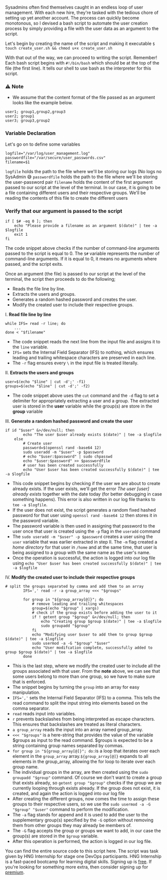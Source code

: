 Sysadmins often find themselves caught in an endless loop of user management. With each new hire, they're tasked with the tedious chore of setting up yet another account. The process can quickly become monotonous, so I devised a bash script to automate the user creation process by simply providing a file with the user data as an argument to the script.

Let's begin by creating the name of the script and making it executable
`$ touch create_user.sh && chmod u+x create_user.sh`

With that out of the way, we can proceed to writing the script. Remember! Each bash script begins with `#!/bin/bash` which should be at the top of the file (the first line). It tells our shell to use bash as the interpreter for this script.

### ⚠️ Note
- We assume that the content format of the file passed as an argument looks like the example below.

```
user1; group1,group2,group3
user2; group1
user3; group3,group2
```

### Variable Declaration
Let's go on to define some variables
```
logfile="/var/log/user_management.log"
passwordfile="/var/secure/user_passwords.csv"
filename=$1
```
`logfile` holds the path to the file where we'll be storing our logs (No logs no SysAdmin 😅
`passwordfile` holds the path to the file where we'll be storing the user-password pair
`filename` holds the content of the first argument passed to our script at the level of the terminal. In our case, it is going to be a file containing different users and their respective groups. We'll be reading the contents of this file to create the different users

### Verify that our argument is passed to the script

```
if [ $# -eq 0 ]; then
    echo "Please provide a filename as an argument $(date)" | tee -a $logfile
    exit 1
fi
```
The code snippet above checks if the number of command-line arguments passed to the script is equal to 0. The `$#` variable represents the number of command-line arguments. If it is equal to 0, it means no arguments where passed, and the script exits.

Once an argument (the file) is passed to our script at the level of the terminal, the script then proceeds to do the following;

- Reads the file line by line.
- Extracts the users and groups.
- Generates a random hashed password and creates the user.
- Modify the created user to include their respective groups.

I. **Read file line by line**
```
while IFS= read -r line; do
    ...
done < "$filename"
```
- The code snippet reads the next line from the input file and assigns it to the `line` variable.
- `IFS=` sets the Internal Field Separator (IFS) to nothing, which ensures leading and trailing whitespace characters are preserved in each line.
- The `-r` flag ensures every `\` in the input file is treated literally.

II. **Extracts the users and groups**

```
user=$(echo "$line" | cut -d';' -f1)
groups=$(echo "$line" | cut -d';' -f2)
```
- The code snippet above uses the `cut` command and the `-d` flag to set a delimiter for appropriately extracting a user and a group. The extracted user is stored in the **user** variable while the group(s) are store in the **group** variable

III. **Generate a random hashed password and create the user**

```
if id "$user" &>/dev/null; then
        echo "The user $user already exists $(date)" | tee -a $logfile
    else
        # Create user
        password=$(openssl rand -base64 12)
        sudo useradd -m "$user" -p $password
        # echo "$user:$password" | sudo chpasswd
        echo "$user:$password" >> $passwordfile
        # user has been created successfully
        echo "User $user has been created successfully $(date)" | tee -a $logfile

```
- This code snippet begins by checking if the user we are about to create already exists. If the user exists, we'll get the error _The user [user] already exists_ together with the date today (for better debugging in case  something happens). This error is also written in our log file thanks to `tee -a $logfile`.
- If the user does not exist, the script generates a random fixed hashed password for that user using `openssl rand -base64 12` then stores it in the password variable.
- The password variable is then used in assigning that password to the user once that user is created using the `-p` flag in the `useradd` command
- The `sudo useradd -m "$user" -p $password` creates a user using the `user` variable that was earlier extracted in step II. The `-m` flag created a _home directory_ for that user in `/home` and at the same time, that user is being assigned to a group with the same name as the user's name. 
- Once the operation is successful, the action is logged into our log file using `echo "User $user has been created successfully $(date)" | tee -a $logfile` 

IV. **Modify the created user to include their respective groups**

```
# split the groups separated by comma and add them to an array
        IFS=',' read -r -a group_array <<< "$groups"

        for group in "${group_array[@]}"; do
            # remove leading and trailing whitespaces
            group=$(echo "$group" | xargs)
            # check if the group exists before adding the user to it
            if ! getent group "$group" &>/dev/null; then
                echo "Creating group $group $(date)" | tee -a $logfile
                sudo groupadd "$group"
            fi
            echo "Modifying user $user to add them to group $group $(date)" | tee -a $logfile
            sudo usermod -a -G "$group" "$user"
            echo "User modifcation complete, successfully added to group $group $(date)" | tee -a $logfile
        done

```
- This is the last step, where we modify the created user to include all the groups associated with that user. From the **note** above, we can see that some users belong to more than one group, so we have to make sure that is enforced.
- The snippet begins by turning the `group` into an array for easy manipulation.
- `IFS=','` sets the Internal Field Separator (IFS) to a comma. This tells the read command to split the input string into elements based on the comma separator.
- `read` reads input into variables.
- `r` prevents backslashes from being interpreted as escape characters. This ensures that backslashes are treated as literal characters.
- `a group_array` reads the input into an array named group_array.
- `<<< "$groups"` is a here-string that provides the value of the variable $groups as input to the read command. $groups is expected to be a string containing group names separated by commas.
- `for group in "${group_array[@]}"; do:`is a loop that iterates over each element in the `group_array` array.`${group_array[@]}` expands to all elements in the group_array, allowing the for loop to iterate over each group name.
- The individual groups in the array, are then created using the `sudo groupadd "$group"` command. Of course we don't want to create a group that exists already, so `getent group "$group"` checks if the group we are currently looping through exists already. If the group does not exist, it is created, and again the action is logged into our log file
- After creating the different groups, now comes the time to assign these groups to their respective users, so we use the `sudo usermod -a -G "$group" "$user"` command to perform the modification.
- The `-a` flag stands for append and it is used to add the user to the supplementary group(s) specified by the `-G` option without removing them from other groups they may already be members of.
- The `-G` flag accepts the group or groups we want to add, in our case the group(s) are stored in the `$group` variable.
- After this operation is performed, the action is logged in our log file.

You can find the entire source code to this script here. The script was task given by HNG Internship for stage one DevOps participants. HNG Internship is a fast-paced bootcamp for learning digital skills. Signing up is [free](https://hng.tech/internship). If you're looking for something more extra, then consider signing up for [premium](https://hng.tech/premium).
